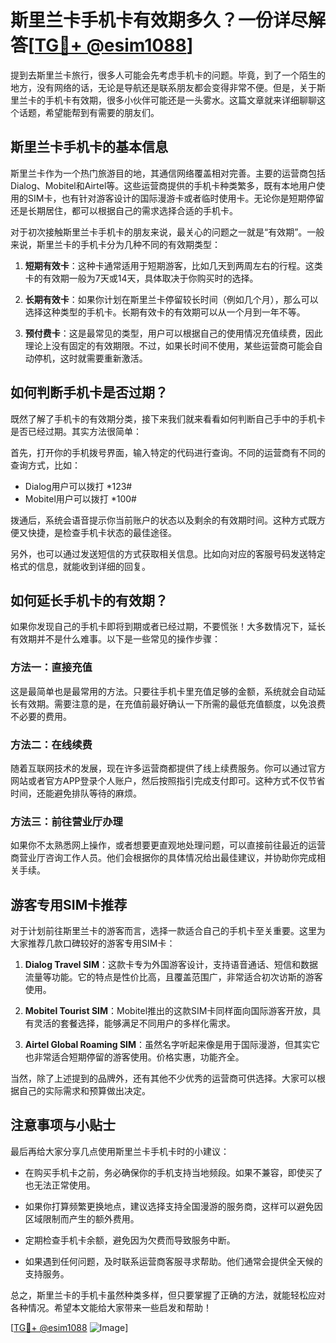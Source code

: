 # 斯里兰卡手机卡有效期多久？一份详尽解答[[TG💪+ @esim1088](https://t.me/s/esim1088)]

提到去斯里兰卡旅行，很多人可能会先考虑手机卡的问题。毕竟，到了一个陌生的地方，没有网络的话，无论是导航还是联系朋友都会变得非常不便。但是，关于斯里兰卡的手机卡有效期，很多小伙伴可能还是一头雾水。这篇文章就来详细聊聊这个话题，希望能帮到有需要的朋友们。

## 斯里兰卡手机卡的基本信息

斯里兰卡作为一个热门旅游目的地，其通信网络覆盖相对完善。主要的运营商包括Dialog、Mobitel和Airtel等。这些运营商提供的手机卡种类繁多，既有本地用户使用的SIM卡，也有针对游客设计的国际漫游卡或者临时使用卡。无论你是短期停留还是长期居住，都可以根据自己的需求选择合适的手机卡。

对于初次接触斯里兰卡手机卡的朋友来说，最关心的问题之一就是“有效期”。一般来说，斯里兰卡的手机卡分为几种不同的有效期类型：

1. **短期有效卡**：这种卡通常适用于短期游客，比如几天到两周左右的行程。这类卡的有效期一般为7天或14天，具体取决于你购买时的选择。
   
2. **长期有效卡**：如果你计划在斯里兰卡停留较长时间（例如几个月），那么可以选择这种类型的手机卡。长期有效卡的有效期可以从一个月到一年不等。

3. **预付费卡**：这是最常见的类型，用户可以根据自己的使用情况充值续费，因此理论上没有固定的有效期限。不过，如果长时间不使用，某些运营商可能会自动停机，这时就需要重新激活。

## 如何判断手机卡是否过期？

既然了解了手机卡的有效期分类，接下来我们就来看看如何判断自己手中的手机卡是否已经过期。其实方法很简单：

首先，打开你的手机拨号界面，输入特定的代码进行查询。不同的运营商有不同的查询方式，比如：

- Dialog用户可以拨打 *123#
- Mobitel用户可以拨打 *100#

拨通后，系统会语音提示你当前账户的状态以及剩余的有效期时间。这种方式既方便又快捷，是检查手机卡状态的最佳途径。

另外，也可以通过发送短信的方式获取相关信息。比如向对应的客服号码发送特定格式的信息，就能收到详细的回复。

## 如何延长手机卡的有效期？

如果你发现自己的手机卡即将到期或者已经过期，不要慌张！大多数情况下，延长有效期并不是什么难事。以下是一些常见的操作步骤：

### 方法一：直接充值

这是最简单也是最常用的方法。只要往手机卡里充值足够的金额，系统就会自动延长有效期。需要注意的是，在充值前最好确认一下所需的最低充值额度，以免浪费不必要的费用。

### 方法二：在线续费

随着互联网技术的发展，现在许多运营商都提供了线上续费服务。你可以通过官方网站或者官方APP登录个人账户，然后按照指引完成支付即可。这种方式不仅节省时间，还能避免排队等待的麻烦。

### 方法三：前往营业厅办理

如果你不太熟悉网上操作，或者想要更直观地处理问题，可以直接前往最近的运营商营业厅咨询工作人员。他们会根据你的具体情况给出最佳建议，并协助你完成相关手续。

## 游客专用SIM卡推荐

对于计划前往斯里兰卡的游客而言，选择一款适合自己的手机卡至关重要。这里为大家推荐几款口碑较好的游客专用SIM卡：

1. **Dialog Travel SIM**：这款卡专为外国游客设计，支持语音通话、短信和数据流量等功能。它的特点是性价比高，且覆盖范围广，非常适合初次访斯的游客使用。

2. **Mobitel Tourist SIM**：Mobitel推出的这款SIM卡同样面向国际游客开放，具有灵活的套餐选择，能够满足不同用户的多样化需求。

3. **Airtel Global Roaming SIM**：虽然名字听起来像是用于国际漫游，但其实它也非常适合短期停留的游客使用。价格实惠，功能齐全。

当然，除了上述提到的品牌外，还有其他不少优秀的运营商可供选择。大家可以根据自己的实际需求和预算做出决定。

## 注意事项与小贴士

最后再给大家分享几点使用斯里兰卡手机卡时的小建议：

- 在购买手机卡之前，务必确保你的手机支持当地频段。如果不兼容，即使买了也无法正常使用。
  
- 如果你打算频繁更换地点，建议选择支持全国漫游的服务商，这样可以避免因区域限制而产生的额外费用。

- 定期检查手机卡余额，避免因为欠费而导致服务中断。

- 如果遇到任何问题，及时联系运营商客服寻求帮助。他们通常会提供全天候的支持服务。

总之，斯里兰卡的手机卡虽然种类多样，但只要掌握了正确的方法，就能轻松应对各种情况。希望本文能给大家带来一些启发和帮助！

[[TG💪+ @esim1088](https://t.me/s/esim1088) ![Image](https://i.postimg.cc/4NQfJmqS/Snipaste-2025-05-13-00-14-12.png)]